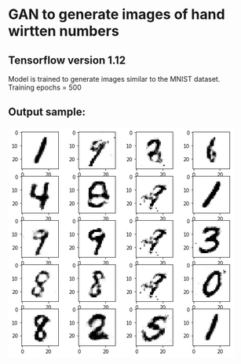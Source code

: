 # GAN to generate images of hand wirtten numbers
## Tensorflow version 1.12

Model is trained to generate images similar to the MNIST dataset.</br>
Training epochs = 500</br>

## Output sample:
![Alt text](https://github.com/SAint7579/GAN_Tensorflow_MNIST/blob/master/sample.png?raw=true "GANOutput")
